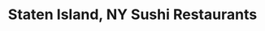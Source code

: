 ---
layout: city
title: Staten Island, NY Sushi Restaurants
permalink: /new-york/staten-island/
stateAbbr: NY
stateName: New York
cityName: Staten Island

---